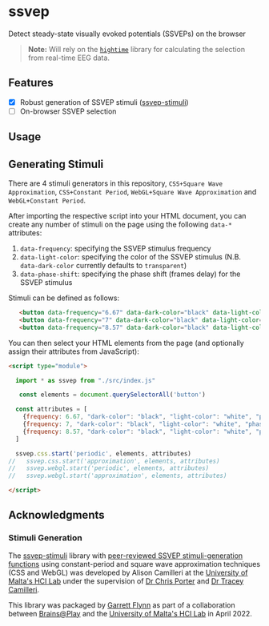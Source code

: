 # ssvep
Detect steady-state visually evoked potentials (SSVEPs) on the browser

 > **Note:** Will rely on the [`hightime`](https://github.com/brainsatplay/hightime) library for calculating the selection from real-time EEG data.

## Features
- [x] Robust generation of SSVEP stimuli ([ssvep-stimuli](https://npmjs.com/ssvep-stimuli))
- [ ] On-browser SSVEP selection

## Usage 
## Generating Stimuli
There are 4 stimuli generators in this repository, `CSS+Square Wave Approximation`, `CSS+Constant Period`, `WebGL+Square Wave Approximation` and `WebGL+Constant Period`.

After importing the respective script into your HTML document, you can create any number of stimuli on the page using the following `data-*` attributes:

1. `data-frequency`: specifying the SSVEP stimulus frequency
2. `data-light-color`: specifying the color of the SSVEP stimulus (N.B. `data-dark-color` currently defaults to `transparent`)
3. `data-phase-shift`: specifying the phase shift (frames delay) for the SSVEP stimulus

Stimuli can be defined as follows:

```html
   <button data-frequency="6.67" data-dark-color="black" data-light-color="white" data-phase-shift="0">Content</button>
   <button data-frequency="7" data-dark-color="black" data-light-color="white" data-phase-shift="0">Content</button>
   <button data-frequency="8.57" data-dark-color="black" data-light-color="white" data-phase-shift="0">Content</button>
```

You can then select your HTML elements from the page (and optionally assign their attributes from JavaScript): 
```html
<script type="module">

  import * as ssvep from "./src/index.js"

   const elements = document.querySelectorAll('button')

  const attributes = [
    {frequency: 6.67, "dark-color": "black", "light-color": "white", "phase-shift": "0"}, 
    {frequency: 7, "dark-color": "black", "light-color": "white", "phase-shift"}, 
    {frequency: 8.57, "dark-color": "black", "light-color": "white", "phase-shift"}
  ]

  ssvep.css.start('periodic', elements, attributes)
//   ssvep.css.start('approximation', elements, attributes)
//   ssvep.webgl.start('periodic', elements, attributes)
//   ssvep.webgl.start('approximation', elements, attributes)

</script>
```

## Acknowledgments
### Stimuli Generation
 The [ssvep-stimuli](https://npmjs.com/ssvep-stimuli) library with [peer-reviewed SSVEP stimuli-generation functions](https://www.scitepress.org/Papers/2020/101594/pdf/index.html) using constant-period and square wave approximation techniques (CSS and WebGL) was developed by Alison Camilleri at the [University of Malta's HCI Lab](https://github.com/hci-lab-um) under the supervision of [Dr Chris Porter](https://www.um.edu.mt/profile/chrisporter) and [Dr Tracey Camilleri](https://www.um.edu.mt/profile/traceycamilleri). 
 
 This library was packaged by [Garrett Flynn](https://github.com/garrettmflynn) as part of a collaboration between [Brains@Play](https://github.com/brainsatplay) and the [University of Malta's HCI Lab](https://github.com/hci-lab-um) in April 2022.
